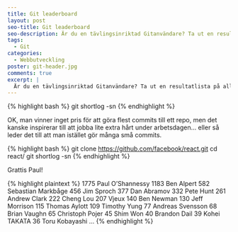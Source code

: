 ```yaml
---
title: Git leaderboard
layout: post
seo-title: Git leaderboard
seo-description: Är du en tävlingsinriktad Gitanvändare? Ta ut en resultatlista på alla deltagande personer i rangordning efter antalet commits.
tags:
  - Git
categories:
  - Webbutveckling
poster: git-header.jpg
comments: true
excerpt: |
  Är du en tävlingsinriktad Gitanvändare? Ta ut en resultatlista på alla deltagande personer i rangordning efter antalet commits.
---
```


{% highlight bash %}
  git shortlog -sn
{% endhighlight %}

OK, man vinner inget pris för att göra flest commits till ett repo, men det kanske inspirerar till att jobba lite extra hårt under arbetsdagen... eller så leder det till att man istället gör många små commits.

{% highlight bash %}
  git clone https://github.com/facebook/react.git
  cd react/
  git shortlog -sn
{% endhighlight %}

Grattis Paul!

{% highlight plaintext %}
  1775  Paul O’Shannessy
  1183  Ben Alpert
   582  Sebastian Markbåge
   456  Jim Sproch
   377  Dan Abramov
   332  Pete Hunt
   261  Andrew Clark
   222  Cheng Lou
   207  Vjeux
   140  Ben Newman
   130  Jeff Morrison
   115  Thomas Aylott
   109  Timothy Yung
    77  Andreas Svensson
    68  Brian Vaughn
    65  Christoph Pojer
    45  Shim Won
    40  Brandon Dail
    39  Kohei TAKATA
    36  Toru Kobayashi
    ...
{% endhighlight %}
